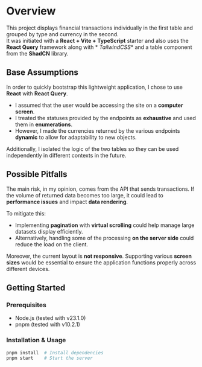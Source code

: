 # Overview

This project displays financial transactions individually in the first table and grouped by type and currency in the
second.  
It was initiated with a **React + Vite + TypeScript** starter and also uses the **React Query** framework along with *
*TailwindCSS** and a table component from the **ShadCN** library.

## Base Assumptions

In order to quickly bootstrap this lightweight application, I chose to use **React** with **React Query**.

- I assumed that the user would be accessing the site on a **computer screen**.
- I treated the statuses provided by the endpoints as **exhaustive** and used them in **enumerations**.
- However, I made the currencies returned by the various endpoints **dynamic** to allow for adaptability to new objects.

Additionally, I isolated the logic of the two tables so they can be used independently in different contexts in the
future.

## Possible Pitfalls

The main risk, in my opinion, comes from the API that sends transactions. If the volume of returned data becomes too
large, it could lead to **performance issues** and impact **data rendering**.

To mitigate this:

- Implementing **pagination** with **virtual scrolling** could help manage large datasets display efficiently.
- Alternatively, handling some of the processing **on the server side** could reduce the load on the client.

Moreover, the current layout is **not responsive**. Supporting various **screen sizes** would be essential to ensure the
application functions properly across different devices.

## Getting Started

### Prerequisites

- Node.js (tested with v23.1.0)
- pnpm (tested with v10.2.1)

### Installation & Usage

```sh
pnpm install  # Install dependencies  
pnpm start    # Start the server
